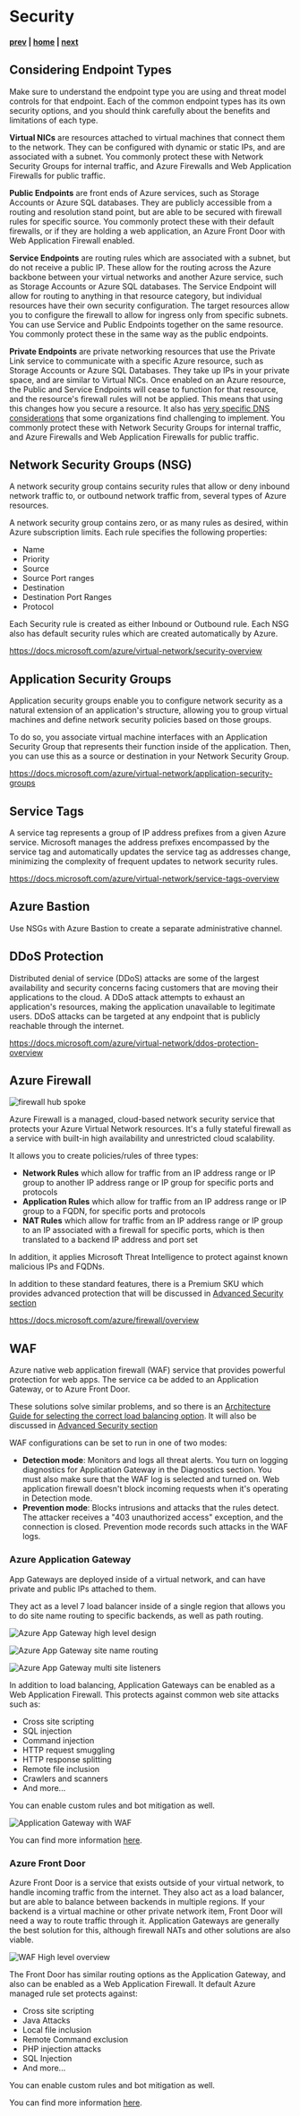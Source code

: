 # Security

#### [prev](./topology.md) | [home](./readme.md)  | [next](./mgmt.md)

## Considering Endpoint Types

Make sure to understand the endpoint type you are using and threat model controls for that endpoint.  Each of the common endpoint types has its own security options, and you should think carefully about the benefits and limitations of each type.

**Virtual NICs** are resources attached to virtual machines that connect them to the network.  They can be configured with dynamic or static IPs, and are associated with a subnet.  You commonly protect these with Network Security Groups for internal traffic, and Azure Firewalls and Web Application Firewalls for public traffic.

**Public Endpoints** are front ends of Azure services, such as Storage Accounts or Azure SQL databases.  They are publicly accessible from a routing and resolution stand point, but are able to be secured with firewall rules for specific source.  You commonly protect these with their default firewalls, or if they are holding a web application, an Azure Front Door with Web Application Firewall enabled.

**Service Endpoints** are routing rules which are associated with a subnet, but do not receive a public IP.  These allow for the routing across the Azure backbone between your virtual networks and another Azure service, such as Storage Accounts or Azure SQL databases.  The Service Endpoint will allow for routing to anything in that resource category, but individual resources have their own security configuration.  The target resources allow you to configure the firewall to allow for ingress only from specific subnets.  You can use Service and Public Endpoints together on the same resource.  You commonly protect these in the same way as the public endpoints.

**Private Endpoints** are private networking resources that use the Private Link service to communicate with a specific Azure resource, such as Storage Accounts or Azure SQL Databases.  They take up IPs in your private space, and are similar to Virtual NICs.  Once enabled on an Azure resource, the Public and Service Endpoints will cease to function for that resource, and the resource's firewall rules will not be applied.  This means that using this changes how you secure a resource.  It also has [very specific DNS considerations](https://docs.microsoft.com/azure/private-link/private-endpoint-dns) that some organizations find challenging to implement.  You commonly protect these with Network Security Groups for internal traffic, and Azure Firewalls and Web Application Firewalls for public traffic.

## Network Security Groups (NSG)

A network security group contains security rules that allow or deny inbound network traffic to, or outbound network traffic from, several types of Azure resources.

A network security group contains zero, or as many rules as desired, within Azure subscription limits. Each rule specifies the following properties:

* Name
* Priority
* Source
* Source Port ranges
* Destination
* Destination Port Ranges
* Protocol

Each Security rule is created as either Inbound or Outbound rule.
Each NSG also has default security rules which are created automatically by Azure.

https://docs.microsoft.com/azure/virtual-network/security-overview

## Application Security Groups

Application security groups enable you to configure network security as a natural extension of an application's structure, allowing you to group virtual machines and define network security policies based on those groups.

To do so, you associate virtual machine interfaces with an Application Security Group that represents their function inside of the application.  Then, you can use this as a source or destination in your Network Security Group.

https://docs.microsoft.com/azure/virtual-network/application-security-groups

## Service Tags

A service tag represents a group of IP address prefixes from a given Azure service. Microsoft manages the address prefixes encompassed by the service tag and automatically updates the service tag as addresses change, minimizing the complexity of frequent updates to network security rules.

https://docs.microsoft.com/azure/virtual-network/service-tags-overview

## Azure Bastion

Use NSGs with Azure Bastion to create a separate administrative channel.

## DDoS Protection

Distributed denial of service (DDoS) attacks are some of the largest availability and security concerns facing customers that are moving their applications to the cloud. A DDoS attack attempts to exhaust an application's resources, making the application unavailable to legitimate users. DDoS attacks can be targeted at any endpoint that is publicly reachable through the internet.

https://docs.microsoft.com/azure/virtual-network/ddos-protection-overview

## Azure Firewall

![firewall hub spoke](https://docs.microsoft.com/azure/architecture/reference-architectures/hybrid-networking/images/spoke-spoke-routing.png)

Azure Firewall is a managed, cloud-based network security service that protects your Azure Virtual Network resources. It's a fully stateful firewall as a service with built-in high availability and unrestricted cloud scalability.

It allows you to create policies/rules of three types:

* **Network Rules** which allow for traffic from an IP address range or IP group to another IP address range or IP group for specific ports and protocols
* **Application Rules** which allow for traffic from an IP address range or IP group to a FQDN, for specific ports and protocols
* **NAT Rules** which allow for traffic from an IP address range or IP group to an IP associated with a firewall for specific ports, which is then translated to a backend IP address and port set

In addition, it applies Microsoft Threat Intelligence to protect against known malicious IPs and FQDNs.

In addition to these standard features, there is a Premium SKU which provides advanced protection that will be discussed in [Advanced Security section](security-advanced.md)

https://docs.microsoft.com/azure/firewall/overview

## WAF

Azure native web application firewall (WAF) service that provides powerful protection for web apps.  The service ca be added to an Application Gateway, or to Azure Front Door.

These solutions solve similar problems, and so there is an [Architecture Guide for selecting the correct load balancing option](https://docs.microsoft.com/azure/architecture/guide/technology-choices/load-balancing-overview).  It will also be discussed in [Advanced Security section](security-advanced.md)

WAF configurations can be set to run in one of two modes:

* **Detection mode**: Monitors and logs all threat alerts. You turn on logging diagnostics for Application Gateway in the Diagnostics section. You must also make sure that the WAF log is selected and turned on. Web application firewall doesn't block incoming requests when it's operating in Detection mode.
* **Prevention mode**: Blocks intrusions and attacks that the rules detect. The attacker receives a "403 unauthorized access" exception, and the connection is closed. Prevention mode records such attacks in the WAF logs.

### Azure Application Gateway

App Gateways are deployed inside of a virtual network, and can have private and public IPs attached to them.

They act as a level 7 load balancer inside of a single region that allows you to do site name routing to specific backends, as well as path routing.

![Azure App Gateway high level design](https://docs.microsoft.com/azure/application-gateway/media/application-gateway-url-route-overview/figure1-720.png)

![Azure App Gateway site name routing](https://docs.microsoft.com/azure/application-gateway/media/multiple-site-overview/multisite.png)

![Azure App Gateway multi site listeners](https://docs.microsoft.com/azure/application-gateway/media/multiple-site-overview/wildcard-listener-diag.png)

In addition to load balancing, Application Gateways can be enabled as a Web Application Firewall.  This protects against common web site attacks such as:

* Cross site scripting
* SQL injection
* Command injection
* HTTP request smuggling
* HTTP response splitting
* Remote file inclusion
* Crawlers and scanners
* And more...

You can enable custom rules and bot mitigation as well.

![Application Gateway with WAF](https://docs.microsoft.com/azure/web-application-firewall/media/ag-overview/waf1.png)

You can find more information [here](https://docs.microsoft.com/azure/web-application-firewall/ag/ag-overview).

### Azure Front Door

Azure Front Door is a service that exists outside of your virtual network, to handle incoming traffic from the internet.  They also act as a load balancer, but are able to balance between backends in multiple regions.  If your backend is a virtual machine or other private network item, Front Door will need a way to route traffic through it.  Application Gateways are generally the best solution for this, although firewall NATs and other solutions are also viable.

![WAF High level overview](https://docs.microsoft.com/azure/frontdoor/media/overview/front-door-overview.png)

The Front Door has similar routing options as the Application Gateway, and also can be enabled as a Web Application Firewall.  It default Azure managed rule set protects against:

* Cross site scripting
* Java Attacks
* Local file inclusion
* Remote Command exclusion
* PHP injection attacks
* SQL Injection
* And more...

You can enable custom rules and bot mitigation as well.

You can find more information [here](https://docs.microsoft.com/azure/web-application-firewall/afds/afds-overview).

